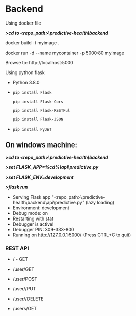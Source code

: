 

# Backend

Using docker file

***>cd to <repo_path>\predictive-health\backend***

docker build -t myimage . 

docker run -d --name mycontainer -p 5000:80 myimage



Browse to: http://localhost:5000



Using python flask 

* Python 3.8.0

* ```pip install Flask-JSON
  pip install Flask
  ```

  ```
  pip install Flask-Cors
  ```
  
  ```
  pip install Flask-RESTFul
  ```
  
  ```
  pip install Flask-JSON
  ```
  
* ```
  pip install PyJWT
  ```

  

## On windows machine:

***>cd to <repo_path>\predictive-health\backend***

***>set FLASK_APP=%cd%\api\predictive.py***

***>set FLASK_ENV=development***

***>flask run***

 * Serving Flask app "<repo_path>\predictive-health\backend\api\predictive.py" (lazy loading)
 * Environment: development
 * Debug mode: on
 * Restarting with stat
 * Debugger is active!
 * Debugger PIN: 309-333-800
 * Running on http://127.0.0.1:5000/ (Press CTRL+C to quit)

### REST API

* / - GET

* /user/GET
* /user/POST
* /user/<id>/PUT
* /user/<id>/DELETE
* /users/GET

